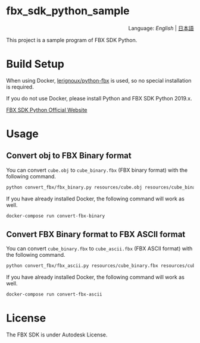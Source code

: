 # fbx_sdk_python_sample
<div style="text-align:right">Language: <i>English</i> | <a href="README_JA.md">日本語</a></div>

This project is a sample program of FBX SDK Python.



# Build Setup

When using Docker, [lerignoux/python-fbx](https://hub.docker.com/r/lerignoux/python-fbx) is used, so no special installation is required.

If you do not use Docker, please install Python and FBX SDK Python 2019.x.

[FBX SDK Python Official Website](http://help.autodesk.com/view/FBX/2019/ENU/?guid=FBX_Developer_Help_scripting_with_python_fbx_installing_python_fbx_html)



# Usage

## Convert obj to FBX Binary format

You can convert `cube.obj` to `cube_binary.fbx` (FBX binary format) with the following command.

```bash
python convert_fbx/fbx_binary.py resources/cube.obj resources/cube_binary.fbx
```

If you have already installed Docker, the following command will work as well.

```bash
docker-compose run convert-fbx-binary
```



## Convert FBX Binary format to FBX ASCII format

You can convert `cube_binary.fbx` to `cube_ascii.fbx` (FBX ASCII format) with the following command.

```bash
python convert_fbx/fbx_ascii.py resources/cube_binary.fbx resources/cube_ascii.fbx
```

If you have already installed Docker, the following command will work as well.

```bash
docker-compose run convert-fbx-ascii
```



# License
The FBX SDK is under Autodesk License.
